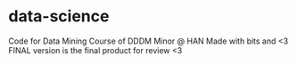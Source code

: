 # data-science
Code for Data Mining Course of DDDM Minor @ HAN
Made with bits and <3
FINAL version is the final product for review <3
